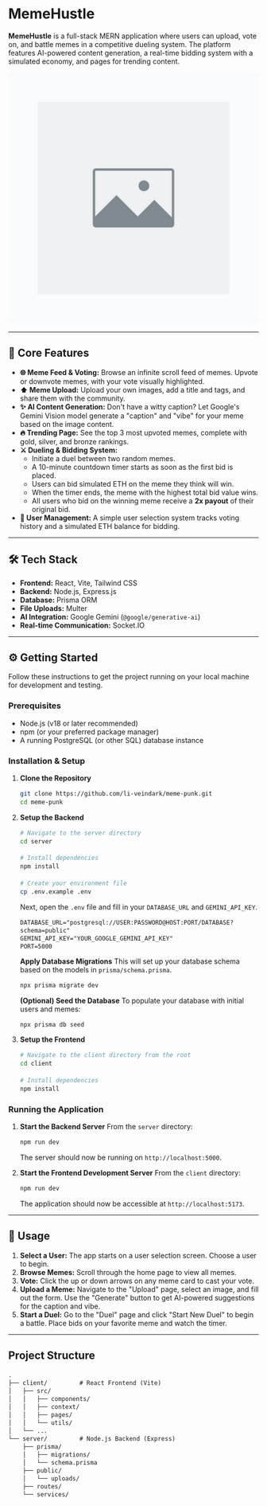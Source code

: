 # MemeHustle

**MemeHustle** is a full-stack MERN application where users can upload, vote on, and battle memes in a competitive dueling system. The platform features AI-powered content generation, a real-time bidding system with a simulated economy, and pages for trending content.

![MemeHustle Screenshot](client/src/assets/preview.jpg)

---

## 🚀 Core Features

*   **🌐 Meme Feed & Voting:** Browse an infinite scroll feed of memes. Upvote or downvote memes, with your vote visually highlighted.
*   **⬆️ Meme Upload:** Upload your own images, add a title and tags, and share them with the community.
*   **✨ AI Content Generation:** Don't have a witty caption? Let Google's Gemini Vision model generate a "caption" and "vibe" for your meme based on the image content.
*   **🔥 Trending Page:** See the top 3 most upvoted memes, complete with gold, silver, and bronze rankings.
*   **⚔️ Dueling & Bidding System:**
    *   Initiate a duel between two random memes.
    *   A 10-minute countdown timer starts as soon as the first bid is placed.
    *   Users can bid simulated ETH on the meme they think will win.
    *   When the timer ends, the meme with the highest total bid value wins.
    *   All users who bid on the winning meme receive a **2x payout** of their original bid.
*   **👤 User Management:** A simple user selection system tracks voting history and a simulated ETH balance for bidding.

---

## 🛠️ Tech Stack

*   **Frontend:** React, Vite, Tailwind CSS
*   **Backend:** Node.js, Express.js
*   **Database:** Prisma ORM
*   **File Uploads:** Multer
*   **AI Integration:** Google Gemini (`@google/generative-ai`)
*   **Real-time Communication:** Socket.IO

---

## ⚙️ Getting Started

Follow these instructions to get the project running on your local machine for development and testing.

### Prerequisites

*   Node.js (v18 or later recommended)
*   npm (or your preferred package manager)
*   A running PostgreSQL (or other SQL) database instance

### Installation & Setup

1.  **Clone the Repository**
    ```bash
    git clone https://github.com/li-veindark/meme-punk.git
    cd meme-punk
    ```

2.  **Setup the Backend**
    ```bash
    # Navigate to the server directory
    cd server

    # Install dependencies
    npm install

    # Create your environment file
    cp .env.example .env
    ```
    Next, open the `.env` file and fill in your `DATABASE_URL` and `GEMINI_API_KEY`.
    ```env
    DATABASE_URL="postgresql://USER:PASSWORD@HOST:PORT/DATABASE?schema=public"
    GEMINI_API_KEY="YOUR_GOOGLE_GEMINI_API_KEY"
    PORT=5000
    ```

    **Apply Database Migrations**
    This will set up your database schema based on the models in `prisma/schema.prisma`.
    ```bash
    npx prisma migrate dev
    ```
    
    **(Optional) Seed the Database**
    To populate your database with initial users and memes:
    ```bash
    npx prisma db seed
    ```

3.  **Setup the Frontend**
    ```bash
    # Navigate to the client directory from the root
    cd client

    # Install dependencies
    npm install
    ```

### Running the Application

1.  **Start the Backend Server**
    From the `server` directory:
    ```bash
    npm run dev
    ```
    The server should now be running on `http://localhost:5000`.

2.  **Start the Frontend Development Server**
    From the `client` directory:
    ```bash
    npm run dev
    ```
    The application should now be accessible at `http://localhost:5173`.

---

## 📖 Usage

1.  **Select a User:** The app starts on a user selection screen. Choose a user to begin.
2.  **Browse Memes:** Scroll through the home page to view all memes.
3.  **Vote:** Click the up or down arrows on any meme card to cast your vote.
4.  **Upload a Meme:** Navigate to the "Upload" page, select an image, and fill out the form. Use the "Generate" button to get AI-powered suggestions for the caption and vibe.
5.  **Start a Duel:** Go to the "Duel" page and click "Start New Duel" to begin a battle. Place bids on your favorite meme and watch the timer.

---

## Project Structure

```
.
├── client/         # React Frontend (Vite)
│   ├── src/
│   │   ├── components/
│   │   ├── context/
│   │   ├── pages/
│   │   └── utils/
│   └── ...
└── server/         # Node.js Backend (Express)
    ├── prisma/
    │   ├── migrations/
    │   └── schema.prisma
    ├── public/
    │   └── uploads/
    ├── routes/
    └── services/
```
